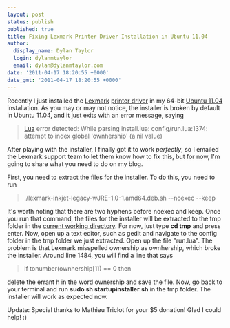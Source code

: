 ```yaml
---
layout: post
status: publish
published: true
title: Fixing Lexmark Printer Driver Installation in Ubuntu 11.04
author:
  display_name: Dylan Taylor
  login: dylanmtaylor
  email: dylan@dylanmtaylor.com
date: '2011-04-17 18:20:55 +0000'
date_gmt: '2011-04-17 18:20:55 +0000'
---
```

<p>Recently I just installed the <a class="zem_slink" title="Lexmark" rel="homepage" href="http://www.lexmark.com/">Lexmark</a> <a class="zem_slink" title="Printer driver" rel="wikipedia" href="http://en.wikipedia.org/wiki/Printer_driver">printer driver</a> in my 64-bit <a class="zem_slink" title="List of Ubuntu releases" rel="homepage" href="http://www.ubuntu.com/">Ubuntu 11.04</a> installation. As you may or may not notice, the installer is broken by default in Ubuntu 11.04, and it just exits with an error message, saying</p>
<blockquote><p><a class="zem_slink" title="Lua (programming language)" rel="homepage" href="http://www.lua.org">Lua</a> error detected: While parsing install.lua: config/run.lua:1374: attempt to index global 'ownhership' (a nil value)</p></blockquote>
<p>After playing with the installer, I finally got it to work <em>perfectly</em>, so I emailed the Lexmark support team to let them know how to fix this, but for now, I'm going to share what you need to do on my blog.</p>
<p>First, you need to extract the files for the installer. To do this, you need to run</p>
<blockquote><p>./lexmark-inkjet-legacy-wJRE-1.0-1.amd64.deb.sh --noexec --keep</p></blockquote>
<p>It's worth noting that there are two hyphens before noexec and keep. Once you run that command, the files for the installer will be extracted to the tmp folder in the <a class="zem_slink" title="Working directory" rel="wikipedia" href="http://en.wikipedia.org/wiki/Working_directory">current working directory</a>. For now, just type <strong>cd tmp</strong> and press enter. Now, open up a text editor, such as gedit and navigate to the config folder in the tmp folder we just extracted. Open up the file "run.lua". The problem is that Lexmark misspelled ownership as ownhership, which broke the installer. Around line 1484, you will find a line that says</p>
<blockquote><p>if tonumber(ownhership[1]) == 0 then</p></blockquote>
<p>delete the errant h in the word ownership and save the file. Now, go back to your terminal and run <strong>sudo sh startupinstaller.sh</strong> in the tmp folder. The installer will work as expected now.</p>
<p>Update: Special thanks to Mathieu Triclot for your $5 donation! Glad I could help! :)</p>
<div class="zemanta-pixie" style="margin-top: 10px; height: 15px;"><img class="zemanta-pixie-img" style="border: none; float: right;" src="/images/blog/2011/06/pixy12.gif" alt="" /></div>
